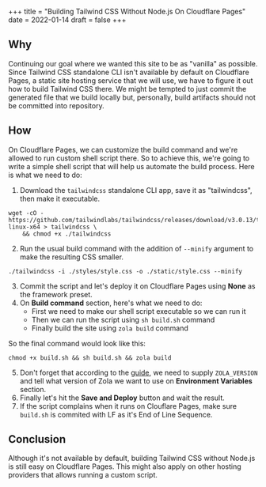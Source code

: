 +++
title = "Building Tailwind CSS Without Node.js On Cloudflare Pages"
date = 2022-01-14
draft = false
+++

## Why
Continuing our goal where we wanted this site to be as "vanilla" as possible. Since Tailwind CSS standalone CLI isn't available by default on Cloudflare Pages, a static site hosting service that we will use, we have to figure it out how to build Tailwind CSS there. We might be tempted to just commit the generated file that we build locally but, personally, build artifacts should not be committed into repository.
## How
On Cloudflare Pages, we can customize the build command and we're allowed to run custom shell script there. So to achieve this, we're going to write a simple shell script that will help us automate the build process. Here is what we need to do:
1. Download the `tailwindcss` standalone CLI app, save it as "tailwindcss", then make it executable.
```
wget -cO - https://github.com/tailwindlabs/tailwindcss/releases/download/v3.0.13/tailwindcss-linux-x64 > tailwindcss \
    && chmod +x ./tailwindcss
```
2. Run the usual build command with the addition of `--minify` argument to make the resulting CSS smaller.
```
./tailwindcss -i ./styles/style.css -o ./static/style.css --minify
```
3. Commit the script and let's deploy it on Cloudflare Pages using **None** as the framework preset.
4. On **Build command** section, here's what we need to do:
    - First we need to make our shell script executable so we can run it
    - Then we can run the script using `sh build.sh` command
    - Finally build the site using `zola build` command

So the final command would look like this:
```
chmod +x build.sh && sh build.sh && zola build
```
5. Don't forget that according to the [guide](https://developers.cloudflare.com/pages/framework-guides/deploy-a-zola-site#deploying-with-cloudflare-pages), we need to supply `ZOLA_VERSION` and tell what version of Zola we want to use on **Environment Variables** section.
6. Finally let's hit the **Save and Deploy** button and wait the result.
7. If the script complains when it runs on Clouflare Pages, make sure `build.sh` is commited with LF as it's End of Line Sequence.
## Conclusion
Although it's not available by default, building Tailwind CSS without Node.js is still easy on Cloudflare Pages. This might also apply on other hosting providers that allows running a custom script.
